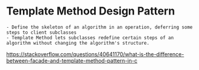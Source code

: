 # Template Method Design Pattern
    - Define the skeleton of an algorithm in an operation, deferring some steps to client subclasses
    - Template Method lets subclasses redefine certain steps of an algorithm without changing the algorithm's structure.
    
https://stackoverflow.com/questions/40641170/what-is-the-difference-between-facade-and-template-method-pattern-in-c